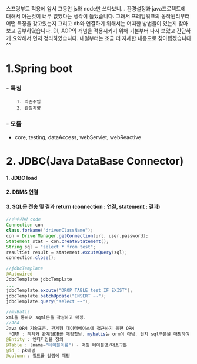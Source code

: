 스프링부트 적용에 앞서 그동안 js와 node만 쓰다보니... 환경설정과 java프로젝트에 대해서 아는것이 너무 없었다는 생각이 들었습니다. 그래서 프레임워크의 동작원리부터 어떤 특징을 갖고있는지 그리고 db와 연결하기 위해서는 어떠한 방법들이 있는지 찾아보고 공부하였습니다. DI, AOP의 개념을 적용시키기 위해 기본부터 다시 보았고 간단하게 요약해서 먼저 정리하였습니다. 내일부터는 조금 더 자세한 내용으로 찾아뵙겠습니다 ^^

# 1.Spring boot

###     - 특징

  		1. 의존주입
  		2. 관점지향				



###     - 모듈

- core, testing, dataAccess, webServlet, webReactive



# 2. JDBC(Java DataBase Connector)

#### 	1. JDBC load

#### 	2. DBMS 연결

#### 	3. SQL문 전송 및 결과 return (connection : 연결, statement : 결과)

```java
//순수자바 code
Connection con
class.forName("driverClassName");
con = DriverManager.getConnection(url, user,password);
Statement stat = con.createStatement();
String sql = "select * from test";
resultSet result = statement.excuteQuery(sql);
connection.close();
```

```java
//jdbcTemplate
@Autowired
JdbcTemplate jdbcTemplate
...
jdbcTemplate.excute("DROP TABLE test IF EXIST");
jdbcTemplate.batchUpdate("INSERT ~~");
jdbcTemplate.query("select ~~");
```

```java
//myBatis
xml을 통하여 sqml문을 작성하고 매핑. 
//JPA
Java ORM 기술표준. 관계형 데이터베이스에 접근하기 위한 ORM
 *ORM : 객체와 관계형DB를 매핑합낟. mybatis는 orm이 아님. 단지 sql구문을 매핑하여 실행하는 mapper
@Entity : 엔티티임을 정의
@Table : (name="테이블이름") - 매핑 테이블명/대소구분
@id : pk매핑
@column : 필드를 컬럼에 매핑
```





#### 